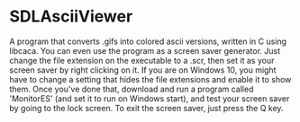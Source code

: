 # SDLAsciiViewer

A program that converts .gifs into colored ascii versions, written in C using libcaca.
You can even use the program as a screen saver generator. Just change the file extension on the executable to a .scr, then set it as your screen saver by right clicking on it. If you are on Windows 10, you might have to change a setting that hides the file extensions and enable it to show them. Once you've done that, download and run a program called 'MonitorES' (and set it to run on Windows start), and test your screen saver by going to the lock screen. To exit the screen saver, just press the Q key.
